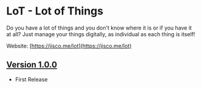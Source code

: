 # LoT - Lot of Things
Do you have a lot of things and you don't know where it is or if you have it at all?
Just manage your things digitally, as individual as each thing is itself!

Website: [https://jisco.me/lot](https://jisco.me/lot)

## <a href="https://github.com/Jisco/LotOfThings/blob/main/v1.0.0.md">Version 1.0.0</a>
* First Release
